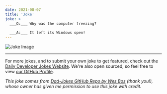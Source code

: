 ```yaml
---
date: 2021-08-07
title: 'Joke'
joke: >
  ___Q:___ Why was the computer freezing?
  
  ___A:___ It left its Windows open!
---
```



![Joke Image](https://private.xtrp.io/projects/DailyDeveloperJokes/public_image_server/images/5e1258ca137e1.png)

---

For more jokes, and to submit your own joke to get featured, check out the [Daily Developer Jokes Website](https://dailydeveloperjokes.github.io/). We're also open sourced, so feel free to view [our GitHub Profile](https://github.com/dailydeveloperjokes).


_This joke comes from [Dad-Jokes GitHub Repo by Wes Bos](https://github.com/wesbos/dad-jokes) (thank you!), whose owner has given me permission to use this joke with credit._

<!--
Joke text:
**Q:** Why was the computer freezing?

**A:** It left its Windows open!
 -->


